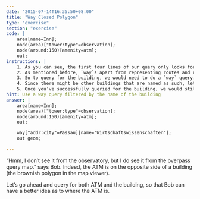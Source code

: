 ```yaml
---
date: "2015-07-14T16:35:50+08:00"
title: "Way Closed Polygon"
type: "exercise"
section: "exercise"
code: | 
    area[name=Inn];
    node(area)["tower:type"=observation];
    node(around:150)[amenity=atm];
    out;
instructions: |
    1. As you can see, the first four lines of our query only looks for the ATM. Since we’re going to be querying for __both__ the ATM and the building, just leave the four lines intact and create a few blank lines after it where we will type in the query for the building.
    2. As mentioned before, `way`s apart from representing routes and roads can also represent `area`s. A concrete example of this is a building - which is a closed polygon structure defined as a series of points (which we can represent as a way!)
    3. So to query for the building, we would need to do a `way` query. Go ahead and write a `way` query, filtering it so that it’s name is what you see on the map viewer.
    4. Since there might be other buildings that are named as such, let’s also filter for the address. Add `["addr:city"=Passau]` as a further filter for our way query.
    5. Once you’ve successfully queried for the building, we would still need to print it for the map viewer. Do so by using `out` with the modificator we've used so far for ways.
hint: Use a way query filtered by the name of the building
answer: |
    area[name=Inn];
    node(area)["tower:type"=observation];
    node(around:150)[amenity=atm];
    out;

    way["addr:city"=Passau][name="Wirtschaftswissenschaften"];
    out geom;

---
```


“Hmm, I don’t see it from the observatory, but I do see it from the overpass query map.” says Bob. Indeed, the ATM is on the opposite side of a building (the brownish polygon in the map viewer).

Let’s go ahead and query for both ATM and the building, so that Bob can have a better idea as to where the ATM is.
